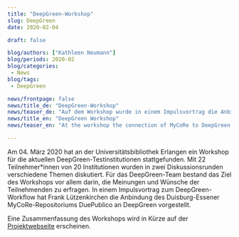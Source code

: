 ```yaml
---
title: "DeepGreen-Workshop"
slug: DeepGreen
date: 2020-02-04

draft: false

blog/authors: ["Kathleen Neumann"]
blog/periods: 2020-02
blog/categories:
 - News
blog/tags:
 - DeepGreen

news/frontpage: false
news/title_de: "DeepGreen-Workshop"
news/teaser_de: "Auf dem Workshop wurde in einem Impulsvortrag die Anbindung von MyCoRe an DeepGreen vorgestellt."
news/title_en: "DeepGreen Workshop"
news/teaser_en: "At the workshop the connection of MyCoRe to DeepGreen was presented in a keynote speech."

---
```


Am 04. März 2020 hat an der Universitätsbibliothek Erlangen ein Workshop für die aktuellen DeepGreen-Testinstitutionen stattgefunden. Mit 22 Teilnehmer*innen von 20 Institutionen wurden in zwei Diskussionsrunden verschiedene Themen diskutiert.
Für das DeepGreen-Team bestand das Ziel des Workshops vor allem darin, die Meinungen und Wünsche der Teilnehmenden zu erfragen. In einem Impulsvortrag zum DeepGreen-Workflow hat Frank Lützenkirchen die Anbindung des Duisburg-Essener MyCoRe-Repositoriums DuePublico an DeepGreen vorgestellt.

Eine Zusammenfassung des Workshops wird in Kürze auf der [Projektwebseite](https://deepgreen.kobv.de/de/deepgreen/) erscheinen.
 

